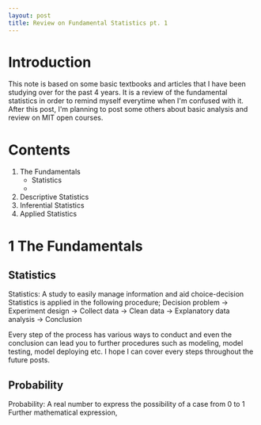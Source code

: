 ```yaml
---
layout: post
title: Review on Fundamental Statistics pt. 1
---
```

# Introduction
This note is based on some basic textbooks and articles that I have been studying over for the past 4 years. It is a review of the fundamental statistics in order to remind myself everytime when I'm confused with it. After this post, I'm planning to post some others about basic analysis and review on MIT open courses.

# Contents
1. The Fundamentals
    - Statistics
    - 
2. Descriptive Statistics
3. Inferential Statistics
4. Applied Statistics


# 1 The Fundamentals
## Statistics
Statistics: A study to easily manage information and aid choice-decision  
Statistics is applied in the following procedure; Decision problem -> Experiment design -> Collect data -> Clean data -> Explanatory data analysis -> Conclusion

Every step of the process has various ways to conduct and even the conclusion can lead you to further procedures such as modeling, model testing, model deploying etc. I hope I can cover every steps throughout the future posts.

## Probability
Probability: A real number to express the possibility of a case from 0 to 1  
Further mathematical expression,  
